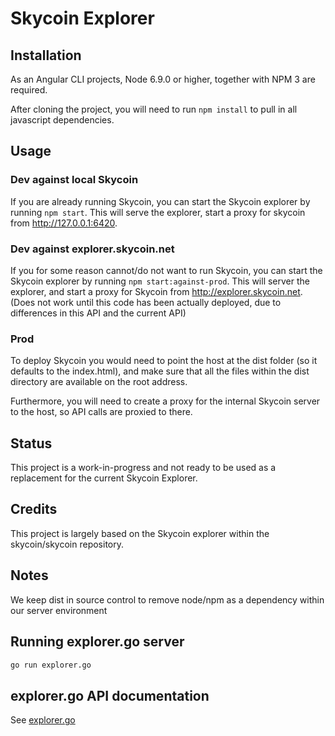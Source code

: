 # Skycoin Explorer

## Installation

As an Angular CLI projects,  Node 6.9.0 or higher, together with NPM 3 are required.

After cloning the project, you will need to run `npm install` to pull in all javascript dependencies. 

## Usage

### Dev against local Skycoin

If you are already running Skycoin, you can start the Skycoin explorer by running  `npm start`. This will serve the explorer, start a proxy for skycoin from http://127.0.0.1:6420.

### Dev against explorer.skycoin.net

If you for some reason cannot/do not want to run Skycoin, you can start the Skycoin explorer by running `npm start:against-prod`. This will server the explorer, and start a proxy for Skycoin from http://explorer.skycoin.net. (Does not work until this code has been actually deployed, due to differences in this API and the current API)

### Prod

To deploy Skycoin you would need to point the host at the dist folder (so it defaults to the index.html), and make sure that all the files within the dist directory are available on the root address.

Furthermore, you will need to create a proxy for the internal Skycoin server to the host, so API calls are proxied to there.

## Status

This project is a work-in-progress and not ready to be used as a replacement for the current Skycoin Explorer.

## Credits

This project is largely based on the Skycoin explorer within the skycoin/skycoin repository.

## Notes

We keep dist in source control to remove node/npm as a dependency within our server environment

## Running explorer.go server

```sh
go run explorer.go
```

## explorer.go API documentation

See [explorer.go](explorer.go)
